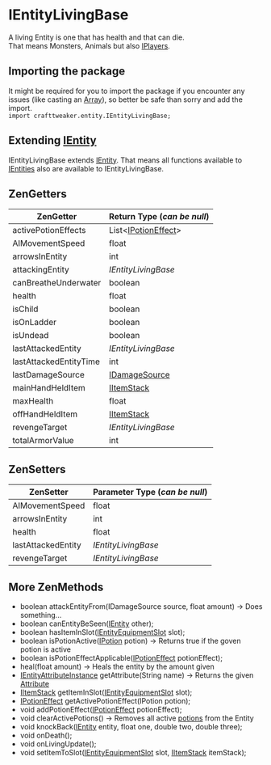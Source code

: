 # IEntityLivingBase

A living Entity is one that has health and that can die.  
That means Monsters, Animals but also [IPlayers](/Vanilla/Players/IPlayer).


## Importing the package
It might be required for you to import the package if you encounter any issues (like casting an [Array](/AdvancedFunctions/Arrays_and_Loops)), so better be safe than sorry and add the import.  
`import crafttweaker.entity.IEntityLivingBase;`

## Extending [IEntity](IEntity)
IEntityLivingBase extends [IEntity](IEntity). That means all functions available to [IEntities](IEntity) also are available to IEntityLivingBase.

## ZenGetters

| ZenGetter                                              | Return Type (*can be null*)                           |
|--------------------------------------------------------|-------------------------------------------------------|
| activePotionEffects                                    | List<[IPotionEffect](/Vanilla/Potions/IPotionEffect)> |
| AIMovementSpeed                                        | float                                                 |
| arrowsInEntity                                         | int                                                   |
| attackingEntity                                        | *IEntityLivingBase*                                   |
| canBreatheUnderwater                                   | boolean                                               |
| health                                                 | float                                                 |
| isChild                                                | boolean                                               |
| isOnLadder                                             | boolean                                               |
| isUndead                                               | boolean                                               |
| lastAttackedEntity                                     | *IEntityLivingBase*                                   |
| lastAttackedEntityTime                                 | int                                                   |
| lastDamageSource                                       | [IDamageSource](/Vanilla/Damage/IDamageSource)        |
| mainHandHeldItem                                       | [IItemStack](/Vanilla/Items/IItemStack)               |
| maxHealth                                              | float                                                 |
| offHandHeldItem                                        | [IItemStack](/Vanilla/Items/IItemStack)               |
| revengeTarget                                          | *IEntityLivingBase*                                   |
| totalArmorValue                                        | int                                                   |


## ZenSetters

| ZenSetter                                              | Parameter Type (*can be null*)                        |
|--------------------------------------------------------|-------------------------------------------------------|
| AIMovementSpeed                                        | float                                                 |
| arrowsInEntity                                         | int                                                   |
| health                                                 | float                                                 |
| lastAttackedEntity                                     | *IEntityLivingBase*                                   |
| revengeTarget                                          | *IEntityLivingBase*                                   |


## More ZenMethods

- boolean attackEntityFrom(IDamageSource source, float amount) → Does something...
- boolean canEntityBeSeen([IEntity](IEntity) other);
- boolean hasItemInSlot([IEntityEquipmentSlot](/Vanilla/Entities/IEntityEquipmentSlot) slot);
- boolean isPotionActive([IPotion](Vanilla/Porions/IPotion) potion) → Returns true if the goven potion is active
- boolean isPotionEffectApplicable([IPotionEffect](/Vanilla/Potions/IPotionEffect) potionEffect);
- heal(float amount) → Heals the entity by the amount given
- [IEntityAttributeInstance](/Vanilla/Entities/Attributes/IEntityAttributeInstance) getAttribute(String name) → Returns the given [Attribute](/Vanilla/Entities/Attributes/IEntityAttributeInstance)
- [IItemStack](/Vanilla/Items/IItemStack) getItemInSlot([IEntityEquipmentSlot](/Vanilla/Entities/IEntityEquipmentSlot) slot);
- [IPotionEffect](/Vanilla/Potions/IPotionEffect) getActivePotionEffect(IPotion potion);
- void addPotionEffect([IPotionEffect](/Vanilla/Porions/IPotionEffect) potionEffect);
- void clearActivePotions() → Removes all active [potions](Vanilla/Porions/IPotion) from the Entity
- void knockBack([IEntity](IEntity) entity, float one, double two, double three);
- void onDeath();
- void onLivingUpdate();
- void setItemToSlot([IEntityEquipmentSlot](/Vanilla/Entities/IEntityEquipmentSlot) slot, [IItemStack](/Vanilla/Items/IItemStack) itemStack);